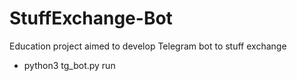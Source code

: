 # StuffExchange-Bot
Education project aimed to develop Telegram bot to stuff exchange

  - python3 tg_bot.py run